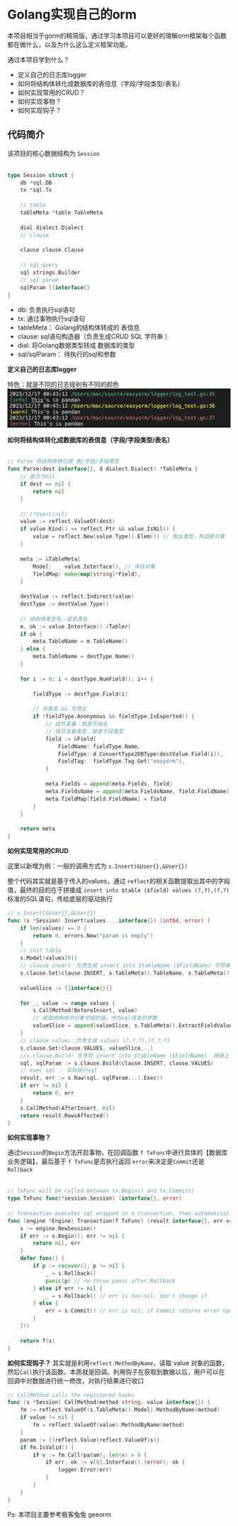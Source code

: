 # Golang实现自己的orm

本项目相当于gorm的精简版，通过学习本项目可以更好的理解orm框架每个函数都在做什么，以及为什么这么定义框架功能。

通过本项目学到什么？

- 定义自己的日志库logger
- 如何将结构体转化成数据库的表信息（字段/字段类型/表名）
- 如何实现常用的CRUD？
- 如何实现事物？
- 如何实现钩子？


## 代码简介

该项目的核心数据结构为 `Session`

```go

type Session struct {
	db *sql.DB
	tx *sql.Tx

	// table
	tableMeta *table.TableMeta

	dial dialect.Dialect
	// clause

	clause clause.Clause

	// sql query
	sql strings.Builder
	// sql param
	sqlParam []interface{}
}

```

- db: 负责执行sql语句
- tx: 通过事物执行sql语句
- tableMeta： Golang的结构体转成的 表信息
- clause: sql语句构造器（负责生成CRUD SQL 字符串 ）
- dial: 将Golang数据类型转成 数据库的类型
- sql/sqlParam： 待执行的sql和参数

**定义自己的日志库logger**

特色：就是不同的日志级别有不同的颜色
![](./img/image.png)

**如何将结构体转化成数据库的表信息（字段/字段类型/表名）**

```go

// Parse 将结构体转化成 表/字段/字段类型
func Parse(dest interface{}, d dialect.Dialect) *TableMeta {
	// 是否为nil
	if dest == nil {
		return nil
	}

	// (*User)(nil)
	value := reflect.ValueOf(dest)
	if value.Kind() == reflect.Ptr && value.IsNil() {
		value = reflect.New(value.Type().Elem()) // 取出类型，构造新对象
	}

	meta := &TableMeta{
		Model:    value.Interface(), // 保存对象
		fieldMap: make(map[string]*Field),
	}

	destValue := reflect.Indirect(value)
	destType := destValue.Type()

	// 结构体类型名：就是表名
	m, ok := value.Interface().(Tabler)
	if ok {
		meta.TableName = m.TableName()
	} else {
		meta.TableName = destType.Name()
	}

	for i := 0; i < destType.NumField(); i++ {

		fieldType := destType.Field(i)

		// 非匿名 && 可导出
		if !fieldType.Anonymous && fieldType.IsExported() {
			// 成员变量：就是字段名
			// 成员变量类型：就是字段类型
			field := &Field{
				FieldName: fieldType.Name,
				FieldType: d.ConvertType2DBType(destValue.Field(i)),
				FieldTag:  fieldType.Tag.Get("easyorm"),
			}

			meta.Fields = append(meta.Fields, field)
			meta.FieldsName = append(meta.FieldsName, field.FieldName)
			meta.fieldMap[field.FieldName] = field
		}
	}

	return meta
}

```

**如何实现常用的CRUD**

这里以新增为例：一般的调用方式为 `s.Insert(&User{},&User{})`

整个代码其实就是基于传入的values，通过 `reflect`的相关函数提取出其中的字段值，最终的目的在于拼接成 `insert into $table ($field) values (?,?),(?,?) ` 标准的SQL语句，传给底层的驱动执行
```go
// s.Insert(&User{},&User{})
func (s *Session) Insert(values ...interface{}) (int64, error) {
	if len(values) == 0 {
		return 0, errors.New("param is empty")
	}
	// init table
	s.Model(values[0])
	// clause insert：负责生成 insert into $tableName ($FieldName) 字符串
	s.clause.Set(clause.INSERT, s.TableMeta().TableName, s.TableMeta().FieldsName)

	valueSlice := []interface{}{}

	for _, value := range values {
		s.CallMethod(BeforeInsert, value)
        // 提取结构体中对象字段的值，作为sql语言的参数
		valueSlice = append(valueSlice, s.TableMeta().ExtractFieldValue(value))
	}
	// clause values：负责生成 values (?,?,?),(?,?,?)
	s.clause.Set(clause.VALUES, valueSlice...)
    //s.clause.Build: 负责将 insert into $tableName ($FieldName)  拼接上 values (?,?,?),(?,?,?) 形成完整的sql语句
	sql, sqlParam := s.clause.Build(clause.INSERT, clause.VALUES)
	// exec sql ： 实际执行sql
	result, err := s.Raw(sql, sqlParam...).Exec()
	if err != nil {
		return 0, err
	}
	s.CallMethod(AfterInsert, nil)
	return result.RowsAffected()
}

```

**如何实现事物？**

通过`Session`的`Begin`方法开启事物，在回调函数 `f TxFunc`中进行具体的【数据库业务逻辑】，最后基于  `f TxFunc`是否执行返回 `error`来决定是`Commit`还是 `Rollback`

```go

// TxFunc will be called between tx.Begin() and tx.Commit()
type TxFunc func(*session.Session) (interface{}, error)

// Transaction executes sql wrapped in a transaction, then automatically commit if no error occurs
func (engine *Engine) Transaction(f TxFunc) (result interface{}, err error) {
	s := engine.NewSession()
	if err := s.Begin(); err != nil {
		return nil, err
	}
	defer func() {
		if p := recover(); p != nil {
			_ = s.Rollback()
			panic(p) // re-throw panic after Rollback
		} else if err != nil {
			_ = s.Rollback() // err is non-nil; don't change it
		} else {
			err = s.Commit() // err is nil; if Commit returns error update err
		}
	}()

	return f(s)
}
```


**如何实现钩子？**
其实就是利用`reflect.MethodByName`，读取 value 对象的函数，然后`Call`执行该函数，本质就是回调。利用钩子在获取到数据以后，用户可以在回调中对数据进行统一修改，对执行结果进行收口
```go
// CallMethod calls the registered hooks
func (s *Session) CallMethod(method string, value interface{}) {
	fm := reflect.ValueOf(s.TableMeta().Model).MethodByName(method)
	if value != nil {
		fm = reflect.ValueOf(value).MethodByName(method)
	}
	param := []reflect.Value{reflect.ValueOf(s)}
	if fm.IsValid() {
		if v := fm.Call(param); len(v) > 0 {
			if err, ok := v[0].Interface().(error); ok {
				logger.Error(err)
			}
		}
	}
}

```




Ps: 本项目主要参考极客兔兔 geeorm